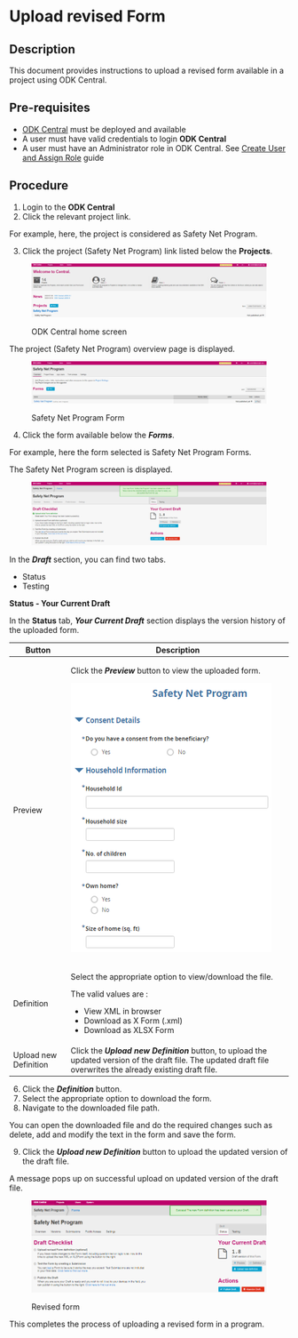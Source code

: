 # Upload revised Form

## Description

This document provides instructions to upload a revised form available in a project using ODK Central.

## Pre-requisites

* [ODK Central](https://docs.getodk.org/central-intro/) must be deployed and available
* A user must have valid credentials to login **ODK Central**
* A user must have an Administrator role in ODK Central. See [Create User and Assign Role](../../eligibility-and-program-enrollment/settings/assign-roles-to-users.md) guide

## Procedure

1. Login to the **ODK Central**
2. Click the relevant project link.

For example, here, the project is considered as Safety Net Program.&#x20;

3. Click the project (Safety Net Program) link listed below the **Projects**.

<figure><img src="../../../../.gitbook/assets/image (29).png" alt=""><figcaption><p>ODK Central home screen</p></figcaption></figure>

The project (Safety Net Program) overview page is displayed.

<figure><img src="../../../../.gitbook/assets/safety-net-program-form-under-project.png" alt=""><figcaption><p>Safety Net Program Form</p></figcaption></figure>

4. Click the form available below the _**Forms**_.

For example, here the form selected is Safety Net Program Forms.

The  Safety Net Program screen is displayed.

<figure><img src="../../../../.gitbook/assets/safety-net-program-form.png" alt=""><figcaption></figcaption></figure>

In the _**Draft**_ section, you can find two tabs.&#x20;

* Status
* Testing

**Status - Your Current Draft**

In the **Status** tab, _**Your Current Draft**_ section displays the version history of the uploaded form. &#x20;

| Button                | Description                                                                                                                                                                                       |
| --------------------- | ------------------------------------------------------------------------------------------------------------------------------------------------------------------------------------------------- |
| Preview               | <p>Click the <em><strong>Preview</strong></em> button to view the uploaded form.</p><p><img src="../../../../.gitbook/assets/image (30).png" alt="" data-size="original"></p><p></p>              |
| Definition            | <p>Select the appropriate option to view/download the file.</p><p>The valid values are :</p><ul><li>View XML in browser</li><li>Download as X Form (.xml)</li><li>Download as XLSX Form</li></ul> |
| Upload new Definition | Click the _**Upload new Definition**_ button, to upload the updated version of the draft file. The updated draft file overwrites the already existing draft file.                                 |

6. Click the _**Definition**_ button.
7. Select the appropriate option to download the form.
8. Navigate to the downloaded file path.

You can open the downloaded file and do the required changes such as delete, add and modify the text in the form and save the form.&#x20;

9. Click the _**Upload new Definition**_ button to upload the updated version of the draft file.

A message pops up on successful upload on updated version of the draft file.

<figure><img src="../../../../.gitbook/assets/image (26).png" alt=""><figcaption><p>Revised form</p></figcaption></figure>



This completes the process of uploading a revised form in a program.
